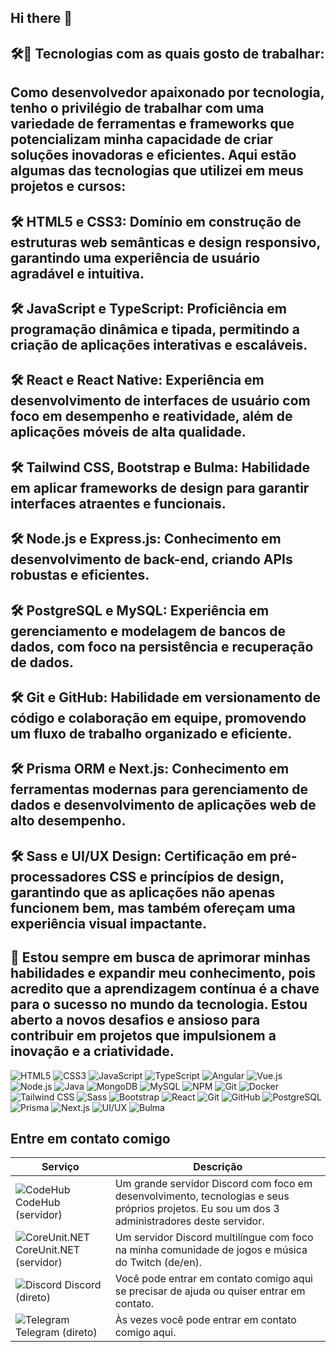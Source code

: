 ## Hi there 👋

## 🛠🚀 Tecnologias com as quais gosto de trabalhar:
## Como desenvolvedor apaixonado por tecnologia, tenho o privilégio de trabalhar com uma variedade de ferramentas e frameworks que potencializam minha capacidade de criar soluções inovadoras e eficientes. Aqui estão algumas das tecnologias que utilizei em meus projetos e cursos:

## 🛠 HTML5 e CSS3: Domínio em construção de estruturas web semânticas e design responsivo, garantindo uma experiência de usuário agradável e intuitiva.

## 🛠 JavaScript e TypeScript: Proficiência em programação dinâmica e tipada, permitindo a criação de aplicações interativas e escaláveis.

## 🛠 React e React Native: Experiência em desenvolvimento de interfaces de usuário com foco em desempenho e reatividade, além de aplicações móveis de alta qualidade.

## 🛠 Tailwind CSS, Bootstrap e Bulma: Habilidade em aplicar frameworks de design para garantir interfaces atraentes e funcionais.

## 🛠 Node.js e Express.js: Conhecimento em desenvolvimento de back-end, criando APIs robustas e eficientes.

## 🛠 PostgreSQL e MySQL: Experiência em gerenciamento e modelagem de bancos de dados, com foco na persistência e recuperação de dados.

## 🛠 Git e GitHub: Habilidade em versionamento de código e colaboração em equipe, promovendo um fluxo de trabalho organizado e eficiente.

## 🛠 Prisma ORM e Next.js: Conhecimento em ferramentas modernas para gerenciamento de dados e desenvolvimento de aplicações web de alto desempenho.

## 🛠 Sass e UI/UX Design: Certificação em pré-processadores CSS e princípios de design, garantindo que as aplicações não apenas funcionem bem, mas também ofereçam uma experiência visual impactante.

## 🚀 Estou sempre em busca de aprimorar minhas habilidades e expandir meu conhecimento, pois acredito que a aprendizagem contínua é a chave para o sucesso no mundo da tecnologia. Estou aberto a novos desafios e ansioso para contribuir em projetos que impulsionem a inovação e a criatividade.

![HTML5](https://img.shields.io/badge/HTML5-E34F26?style=for-the-badge&logo=html5&logoColor=white)
![CSS3](https://img.shields.io/badge/CSS3-1572B6?style=for-the-badge&logo=css3&logoColor=white)
![JavaScript](https://img.shields.io/badge/JavaScript-F7DF1E?style=for-the-badge&logo=javascript&logoColor=black)
![TypeScript](https://img.shields.io/badge/TypeScript-007ACC?style=for-the-badge&logo=typescript&logoColor=white)
![Angular](https://img.shields.io/badge/Angular-DD0031?style=for-the-badge&logo=angular&logoColor=white)
![Vue.js](https://img.shields.io/badge/Vue.js-4FC08D?style=for-the-badge&logo=vue.js&logoColor=white)
![Node.js](https://img.shields.io/badge/Node.js-339933?style=for-the-badge&logo=nodedotjs&logoColor=white)
![Java](https://img.shields.io/badge/Java-007396?style=for-the-badge&logo=java&logoColor=white)
![MongoDB](https://img.shields.io/badge/MongoDB-47A248?style=for-the-badge&logo=mongodb&logoColor=white)
![MySQL](https://img.shields.io/badge/MySQL-4479A1?style=for-the-badge&logo=mysql&logoColor=white)
![NPM](https://img.shields.io/badge/NPM-CB3837?style=for-the-badge&logo=npm&logoColor=white)
![Git](https://img.shields.io/badge/Git-F05032?style=for-the-badge&logo=git&logoColor=white)
![Docker](https://img.shields.io/badge/Docker-2496ED?style=for-the-badge&logo=docker&logoColor=white)
![Tailwind CSS](https://img.shields.io/badge/-Tailwind_CSS-38B2AC?style=for-the-badge&logo=tailwind-css&logoColor=white)
![Sass](https://img.shields.io/badge/-Sass-CC6699?style=for-the-badge&logo=sass&logoColor=white)
![Bootstrap](https://img.shields.io/badge/-Bootstrap-563D7C?style=for-the-badge&logo=bootstrap&logoColor=white)
![React](https://img.shields.io/badge/-React-61DAFB?style=for-the-badge&logo=react&logoColor=black)
![Git](https://img.shields.io/badge/-Git-F05032?style=for-the-badge&logo=git&logoColor=white)
![GitHub](https://img.shields.io/badge/-GitHub-181717?style=for-the-badge&logo=github&logoColor=white)
![PostgreSQL](https://img.shields.io/badge/-PostgreSQL-4169E1?style=for-the-badge&logo=postgresql&logoColor=white)
![Prisma](https://img.shields.io/badge/-Prisma-2D3748?style=for-the-badge&logo=prisma&logoColor=white)
![Next.js](https://img.shields.io/badge/-Next.js-000000?style=for-the-badge&logo=next.js&logoColor=white)
![UI/UX](https://img.shields.io/badge/-UI%2FUX-F1F1F1?style=for-the-badge&logo=figma&logoColor=black)
![Bulma](https://img.shields.io/badge/-Bulma-00D1B2?style=for-the-badge&logo=bulma&logoColor=white)

## Entre em contato comigo

| Serviço           | Descrição                                                  |
|-------------------|-----------------------------------------------------------|
| ![CodeHub](https://codehub_icon.png) CodeHub (servidor)  | Um grande servidor Discord com foco em desenvolvimento, tecnologias e seus próprios projetos. Eu sou um dos 3 administradores deste servidor. |
| ![CoreUnit.NET](https://coreunit_icon.png) CoreUnit.NET (servidor) | Um servidor Discord multilíngue com foco na minha comunidade de jogos e música do Twitch (de/en). |
| ![Discord](https://discord_icon.png) Discord (direto)     | Você pode entrar em contato comigo aqui se precisar de ajuda ou quiser entrar em contato. |
| ![Telegram](https://telegram_icon.png) Telegram (direto)  | Às vezes você pode entrar em contato comigo aqui. |

